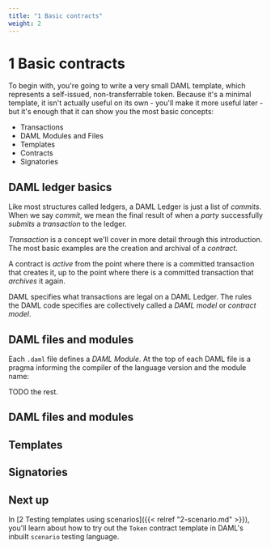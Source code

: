 ```yaml
---
title: "1 Basic contracts"
weight: 2
---
```


# 1 Basic contracts

To begin with, you're going to write a very small DAML template, which
represents a self-issued, non-transferrable token. Because it's a
minimal template, it isn't actually useful on its own - you'll make it
more useful later - but it's enough that it can show you the most basic
concepts:

- Transactions
- DAML Modules and Files
- Templates
- Contracts
- Signatories

## DAML ledger basics

Like most structures called ledgers, a DAML Ledger is just a list of
*commits*. When we say *commit*, we mean the final result of when a
*party* successfully *submits* a *transaction* to the ledger.

*Transaction* is a concept we'll cover in more detail through this
introduction. The most basic examples are the creation and archival of a
*contract*.

A contract is *active* from the point where there is a committed
transaction that creates it, up to the point where there is a committed
transaction that *archives* it again.

DAML specifies what transactions are legal on a DAML Ledger. The rules
the DAML code specifies are collectively called a *DAML model* or
*contract model*.

## DAML files and modules

Each `.daml` file defines a *DAML Module*. At the top of each DAML file
is a pragma informing the compiler of the language version and the
module name:

TODO the rest.

## DAML files and modules

## Templates

## Signatories

## Next up

In [2 Testing templates using scenarios]({{< relref "2-scenario.md" >}}),
you'll learn about how to try out the `Token` contract
template in DAML's inbuilt `scenario` testing language.
